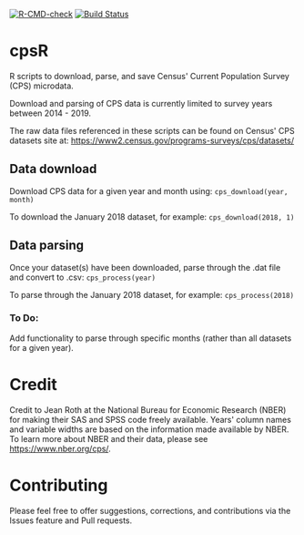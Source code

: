 <!-- badges: start -->
[![R-CMD-check](https://github.com/navarretedaniel/cpsR/workflows/R-CMD-check/badge.svg)](https://github.com/navarretedaniel/cpsR/actions)
[![Build Status](https://www.travis-ci.com/navarretedaniel/cpsR.svg?branch=master)](https://www.travis-ci.com/navarretedaniel/cpsR)
<!-- badges: end -->

# cpsR
R scripts to download, parse, and save Census' Current Population Survey (CPS) microdata.

Download and parsing of CPS data is currently limited to survey years between 2014 - 2019.

The raw data files referenced in these scripts can be found on Census' CPS datasets site at:  https://www2.census.gov/programs-surveys/cps/datasets/

## Data download
Download CPS data for a given year and month using:
`cps_download(year, month)`

To download the January 2018 dataset, for example:
`cps_download(2018, 1)`

## Data parsing
Once your dataset(s) have been downloaded, parse through the .dat file and convert to .csv:
`cps_process(year)`

To parse through the January 2018 dataset, for example:
`cps_process(2018)`

### To Do:
Add functionality to parse through specific months (rather than all datasets for a given year).

# Credit
Credit to Jean Roth at the National Bureau for Economic Research (NBER) for making their SAS and SPSS code freely available. Years' column names and variable widths are based on the information made available by NBER.  To learn more about NBER and their data, please see https://www.nber.org/cps/.

# Contributing
Please feel free to offer suggestions, corrections, and contributions via the Issues feature and Pull requests.
